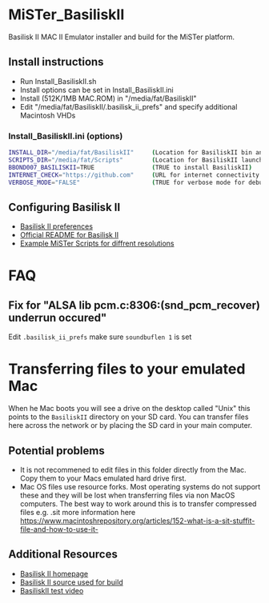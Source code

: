 # MiSTer_BasiliskII
Basilisk II MAC II Emulator installer and build for the MiSTer platform.

## Install instructions
- Run Install_BasiliskII.sh
- Install options can be set in Install_BasiliskII.ini 
- Install (512K/1MB MAC.ROM) in "/media/fat/BasiliskII"
- Edit "/media/fat/BasiliskII/.basilisk_ii_prefs" and specify additional Macintosh VHDs

### Install_BasiliskII.ini (options)
```bash
INSTALL_DIR="/media/fat/BasiliskII"     (Location for BasiliskII bin and libs) 
SCRIPTS_DIR="/media/fat/Scripts"        (Location for BasiliskII launcher script) 
BBOND007_BASILISKII=TRUE                (TRUE to install BasiliskII)
INTERNET_CHECK="https://github.com"     (URL for internet connectivity test)
VERBOSE_MODE="FALSE"                    (TRUE for verbose mode for debugging issues)
```

## Configuring Basilisk II

- [Basilisk II preferences](https://github.com/sentient06/Medusa/wiki/Basilisk-II-preferences-on-OSX-and-Unix)
- [Official README for Basilisk II]()
- [Example MiSTer Scripts for diffrent resolutions](https://github.com/bbond007/MiSTer_BasiliskII/tree/master/Example_Scripts)

# FAQ

## Fix for "ALSA lib pcm.c:8306:(snd_pcm_recover) underrun occured"
Edit `.basilisk_ii_prefs` make sure `soundbuflen 1` is set

# Transferring files to your emulated Mac
When he Mac boots you will see a drive on the desktop called "Unix" this points to the `BasiliskII` directory on your SD card. You can transfer files here across the network or by placing the SD card in your main computer.

## Potential problems
- It is not recommened to edit files in this folder directly from the Mac. Copy them to your Macs emulated hard drive first.
- Mac OS files use resource forks. Most operating systems do not support these and they will be lost when transferring files via non MacOS computers. The best way to work around this is to transfer compressed files e.g. .sit more information here https://www.macintoshrepository.org/articles/152-what-is-a-sit-stuffit-file-and-how-to-use-it-

## Additional Resources
- [Basilisk II homepage](http://basilisk.cebix.net/)
- [Basilisk II source used for build](https://github.com/bbond007/macemu)
- [BasiliskII test video](https://youtu.be/i1sd9KeK1vQ)